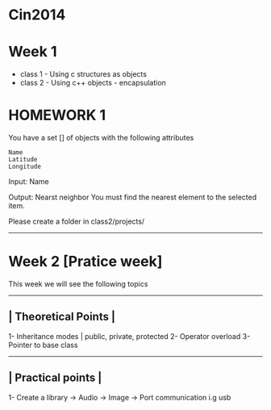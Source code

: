 Cin2014
=======


Week 1 
============================================================
* class 1 - Using c structures as objects 
* class 2 - Using c++ objects - encapsulation

HOMEWORK 1
=============================================================

You have a set [] of objects  with the following attributes

    Name
    Latitude
    Longitude

Input: Name

Output: Nearst neighbor
You must find the nearest element to the selected item. 

Please create a folder in class2/projects/<your name> 

-------------------------------------------------------------

Week 2 [Pratice week]
============================================================
This week we will see the following topics

--------------------------------
|  Theoretical Points          |
--------------------------------

 1- Inheritance modes | public, private, protected
 2- Operator overload 
 3- Pointer to base class

--------------------------------
| Practical points             |
--------------------------------

 1- Create a library
    -> Audio
    -> Image
    -> Port communication i.g usb




